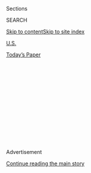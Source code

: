 <div id="app">

<div>

<div>

<div>

<div class="NYTAppHideMasthead css-1q2w90k e1suatyy0">

<div class="section css-ui9rw0 e1suatyy2">

<div class="css-eph4ug er09x8g0">

<div class="css-6n7j50">

</div>

<span class="css-1dv1kvn">Sections</span>

<div class="css-10488qs">

<span class="css-1dv1kvn">SEARCH</span>

</div>

[Skip to content](#site-content)[Skip to site
index](#site-index)

</div>

<div id="masthead-section-label" class="css-1wr3we4 eaxe0e00">

[U.S.](https://www.nytimes.com/section/us)

</div>

<div class="css-10698na e1huz5gh0">

</div>

</div>

<div id="masthead-bar-one" class="section hasLinks css-15hmgas e1csuq9d3">

<div class="css-uqyvli e1csuq9d0">

</div>

<div class="css-1uqjmks e1csuq9d1">

</div>

<div class="css-9e9ivx">

[](https://myaccount.nytimes.com/auth/login?response_type=cookie&client_id=vi)

</div>

<div class="css-1bvtpon e1csuq9d2">

[Today’s
Paper](https://www.nytimes.com/section/todayspaper)

</div>

</div>

</div>

</div>

<div data-aria-hidden="false">

<div id="site-content" data-role="main">

<div>

<div class="css-1aor85t" style="opacity:0.000000001;z-index:-1;visibility:hidden">

<div class="css-1hqnpie">

<div class="css-epjblv">

<span class="css-17xtcya">[U.S.](/section/us)</span><span class="css-x15j1o">|</span><span class="css-fwqvlz">Tropical
Storm Isaias, Grazing Florida, Takes Aim at
Carolinas</span>

</div>

<div class="css-k008qs">

<div class="css-1iwv8en">

<span class="css-18z7m18"></span>

<div>

</div>

</div>

<span class="css-1n6z4y">https://nyti.ms/33wyGlB</span>

<div class="css-1705lsu">

<div class="css-4xjgmj">

<div class="css-4skfbu" data-role="toolbar" data-aria-label="Social Media Share buttons, Save button, and Comments Panel with current comment count" data-testid="share-tools">

  - 
  - 
  - 
  - 
    
    <div class="css-6n7j50">
    
    </div>

  - 

</div>

</div>

</div>

</div>

</div>

</div>

<div id="NYT_TOP_BANNER_REGION" class="css-13pd83m">

</div>

<div id="top-wrapper" class="css-1sy8kpn">

<div id="top-slug" class="css-l9onyx">

Advertisement

</div>

[Continue reading the main
story](#after-top)

<div class="ad top-wrapper" style="text-align:center;height:100%;display:block;min-height:250px">

<div id="top" class="place-ad" data-position="top" data-size-key="top">

</div>

</div>

<div id="after-top">

</div>

</div>

<div>

<div id="sponsor-wrapper" class="css-1hyfx7x">

<div id="sponsor-slug" class="css-19vbshk">

Supported by

</div>

[Continue reading the main
story](#after-sponsor)

<div id="sponsor" class="ad sponsor-wrapper" style="text-align:center;height:100%;display:block">

</div>

<div id="after-sponsor">

</div>

</div>

<div class="css-186x18t">

</div>

<div class="css-1vkm6nb ehdk2mb0">

# Tropical Storm Isaias, Grazing Florida, Takes Aim at Carolinas

</div>

The Florida coast was spared severe damage on Sunday, but much of the
Eastern Seaboard is threatened with flooding rains.

<div class="css-79elbk" data-testid="photoviewer-wrapper">

<div class="css-z3e15g" data-testid="photoviewer-wrapper-hidden">

</div>

<div class="css-1a48zt4 ehw59r15" data-testid="photoviewer-children">

![<span class="css-16f3y1r e13ogyst0" data-aria-hidden="true">Winds
whipped Palm Beach, Fla., on Sunday, but Tropical Storm Isaias remained
offshore and did not deliver the punch officials had
feared. </span><span class="css-cnj6d5 e1z0qqy90" itemprop="copyrightHolder"><span class="css-1ly73wi e1tej78p0">Credit...</span><span><span>Saul
Martinez for The New York
Times</span></span></span>](https://static01.nyt.com/images/2020/08/02/us/02storm-1/merlin_175215639_9253d98f-4c76-4648-9f8c-8436a3490656-articleLarge.jpg?quality=75&auto=webp&disable=upscale)

</div>

</div>

<div class="css-18e8msd">

<div class="css-vp77d3 epjyd6m0">

<div class="css-1baulvz">

By [<span class="css-1baulvz" itemprop="name">Rick
Rojas</span>](https://www.nytimes.com/by/rick-rojas) and
<span class="css-1baulvz last-byline" itemprop="name">Rebecca
Halleck</span>

</div>

</div>

  - 
    
    <div class="css-ld3wwf e16638kd2">
    
    Aug. 2,
    2020
    
    </div>

  - 
    
    <div class="css-4xjgmj">
    
    <div class="css-d8bdto" data-role="toolbar" data-aria-label="Social Media Share buttons, Save button, and Comments Panel with current comment count" data-testid="share-tools">
    
      - 
      - 
      - 
      - 
        
        <div class="css-6n7j50">
        
        </div>
    
      - 
    
    </div>
    
    </div>

</div>

</div>

<div class="section meteredContent css-1r7ky0e" name="articleBody" itemprop="articleBody">

<div class="css-1fanzo5 StoryBodyCompanionColumn">

<div class="css-53u6y8">

ATLANTA — Tropical Storm Isaias buffeted Florida’s eastern edge on
Sunday with more heavy rainfall and powerful winds as it skirted the
Atlantic Coast, leaving many people bracing for the threat of flash
floods, storm surges and even tornadoes as the storm made its way north.

The storm failed to deliver the punch in Florida that state officials
had feared. But that has not been enough to allay the concerns of
officials and residents in its path.

“It’s a wait-and-see game,” said Jay Slevin, the manager of a pizzeria
about a mile from the shore in Myrtle Beach, S.C., where the center of
the storm appeared to be heading.

Isaias, the ninth named storm in what has become a busy hurricane
season, has come at a time when many people in the Southeast are already
beleaguered by the coronavirus outbreak. Officials in the region are
juggling the response to a storm with a pandemic, and business owners
are wary of being dealt yet another crippling blow.

</div>

</div>

<div class="css-1fanzo5 StoryBodyCompanionColumn">

<div class="css-53u6y8">

Isaias, which is written as Isaías in Spanish and pronounced
ees-ah-EE-ahs, clobbered the Bahamas with hurricane conditions over the
weekend after hitting parts of Puerto Rico and the Dominican Republic.

It was downgraded to a tropical storm on Saturday evening when its
sustained winds slipped below 74 m.p.h.; they were about 65 m.p.h. most
of Sunday but picked up again to 70 m.p.h. late in the afternoon.
Forecasters said some minor fluctuations in the strength of the storm
were possible over the next few days, and they posted hurricane watches
for areas in its immediate path and tropical storm watches all the way
to Rhode Island.

The storm, which has largely run parallel to the Florida coast since
leaving the Bahamas, is expected to give the Georgia coast only a
glancing blow but to strike the Carolinas more directly.

After pummeling the Bahamas for the better part of the weekend, the
storm blew away on Sunday morning, leaving parts of low-lying Grand
Bahama soaked with more than a foot of rain and other islands in the
archipelago with minor flooding, downed trees and power outages.

No storm-related deaths were reported in the country, which remains
haunted by the devastation caused last year by Hurricane Dorian. That
storm killed at least 74 people. Many storm victims are still living in
tents and damaged homes.

</div>

</div>

<div class="css-1fanzo5 StoryBodyCompanionColumn">

<div class="css-53u6y8">

The coronavirus pandemic has made rebuilding more difficult and weakened
the country’s tourism-dependent economy, leaving the Bahamas
particularly vulnerable this hurricane season.

</div>

</div>

<div class="css-79elbk" data-testid="photoviewer-wrapper">

<div class="css-z3e15g" data-testid="photoviewer-wrapper-hidden">

</div>

<div class="css-1a48zt4 ehw59r15" data-testid="photoviewer-children">

![<span class="css-16f3y1r e13ogyst0" data-aria-hidden="true">Surfers
took advantage of storm-driven waves at Delray Beach, Fla., on
Sunday. </span><span class="css-cnj6d5 e1z0qqy90" itemprop="copyrightHolder"><span class="css-1ly73wi e1tej78p0">Credit...</span><span>Saul
Martinez for The New York
Times</span></span>](https://static01.nyt.com/images/2020/08/02/us/02storm-3/merlin_175235652_c156b00d-b2dc-4f9f-bd92-13e93c28f6df-articleLarge.jpg?quality=75&auto=webp&disable=upscale)

</div>

</div>

<div class="css-1fanzo5 StoryBodyCompanionColumn">

<div class="css-53u6y8">

Tropical Storm Isaias’s path now includes vacation destinations in the
Carolinas that are usually popular with tourists at this time of year
— but the coronavirus outbreak has left them struggling.

The Two Meeting Street Inn, a waterfront bed-and-breakfast in
Charleston, S.C., closed in March because of the pandemic. It was
planning to reopen on Aug. 15, but that might now be delayed until
September. “It’s been devastating for us,” said Julie Spell Roberts,
whose family has owned and operated the inn since 1946.

In preparation for the storm, her family has removed furniture from the
porch and cleared the property of anything that might break a window or
damage the inn — measures that Ms. Spell Roberts called “Stage 1.”

“It can change in a minute,” she said of the weather. “What we have
learned over time is that you’re foolish if you don’t think that Mother
Nature is a formidable foe, because she is.”

Myrtle Beach is preparing for a “lower to moderate threat,” said Steve
Pfaff, a National Weather Service meteorologist. Sustained winds are
expected to be around 50 to 60 miles an hour, with gusts of up to 70.

</div>

</div>

<div class="css-1fanzo5 StoryBodyCompanionColumn">

<div class="css-53u6y8">

Those wind speeds can knock down trees, cause minor structural damage
and litter roads with debris. Rainfall will range from four to six
inches in most areas, with a few areas getting up to eight inches, which
could lead to flash flooding. Myrtle Beach will probably see the brunt
of the storm on Monday night, when the rain will increase and the risk
of flash floods will be greatest. There could also be a storm surge of
two to four feet, and a possibility of tornadoes.

Gov. Henry McMaster of South Carolina said on Friday that he did not
expect a need for an emergency declaration or mandatory evacuations.

“It looks like it will not be necessary — we certainly hope not,” Mr.
McMaster, a Republican, said at a briefing. “We’re hoping this storm
will not hit us hard, if at all.”

But Gov. Roy Cooper of North Carolina, where the storm is expected to
arrive by Tuesday, has declared a state of emergency, with forecasters
predicting up to six inches of rain in some areas. [Flash flood warnings
were in
effect](https://alerts.weather.gov/cap/wwacapget.php?x=NC125F5DA2F1C4.HurricaneLocalStatement.125F5DA42AA8NC.ILMHLSILM.3d2f501b896f05f00166a758bf00288a)
in some areas on Sunday, and some islands in the vulnerable Outer Banks
were under mandatory evacuation orders.

“The storm continued its march toward North Carolina overnight,” Mr.
Cooper, a Democrat, said in a briefing on Sunday. “We’re asking North
Carolinians in the storm’s path to make sure they are prepared.”

The residents of inland counties saw [flooding inundate streets in 2016
during Hurricane Matthew and in 2018 during Hurricane
Florence](https://www.nytimes.com/2018/09/18/us/north-carolina-hurricanes-storms-history.html).
The past few years of inclement weather have been especially brutal for
Carolinians.

</div>

</div>

<div class="css-79elbk" data-testid="photoviewer-wrapper">

<div class="css-z3e15g" data-testid="photoviewer-wrapper-hidden">

</div>

<div class="css-1a48zt4 ehw59r15" data-testid="photoviewer-children">

<div class="css-1xdhyk6 erfvjey0">

<span class="css-1ly73wi e1tej78p0">Image</span>

<div class="css-zjzyr8">

<div data-testid="lazyimage-container" style="height:257.77777777777777px">

</div>

</div>

</div>

<span class="css-16f3y1r e13ogyst0" data-aria-hidden="true">Utility
crews worked on power lines that were damaged by the storm in Palm
Beach, Fla., on
Sunday.</span><span class="css-cnj6d5 e1z0qqy90" itemprop="copyrightHolder"><span class="css-1ly73wi e1tej78p0">Credit...</span><span>Saul
Martinez for The New York Times</span></span>

</div>

</div>

<div class="css-1fanzo5 StoryBodyCompanionColumn">

<div class="css-53u6y8">

In Palm Beach County, Fla., the authorities said they had braced for
hurricane-force winds, but the storm caused only limited damage,
including some power outages and fallen trees.

</div>

</div>

<div class="css-1fanzo5 StoryBodyCompanionColumn">

<div class="css-53u6y8">

“I think we can all agree, we’ve all been very fortunate, very lucky in
this county,” Dave Kerner, the Palm Beach County mayor, said in a news
conference on Sunday.

Some Florida officials said that Isaias had served as somewhat of a
drill. Bill Johnson, the emergency management director for Palm Beach
County, described the combination of the coronavirus pandemic and a
tropical storm as “something we have never done or been faced with
before.”

“We are blessed that Hurricane Isaias spared us of significant damage,”
he said. “I am pleased that this was more of an exercise than a real
event.”

Rick Rojas reported from Atlanta, and Rebecca Halleck from New York.
Melina Delkic contributed reporting from Cleveland; Christina Morales
from Hialeah. Fla.; Rachel Knowles Scott from Nassau, the Bahamas; and
Lucy Tompkins from Bozeman, Mont.

</div>

</div>

</div>

<div>

</div>

<div>

</div>

<div>

</div>

<div>

<div id="bottom-wrapper" class="css-1ede5it">

<div id="bottom-slug" class="css-l9onyx">

Advertisement

</div>

[Continue reading the main
story](#after-bottom)

<div id="bottom" class="ad bottom-wrapper" style="text-align:center;height:100%;display:block;min-height:90px">

</div>

<div id="after-bottom">

</div>

</div>

</div>

</div>

</div>

## Site Index

<div>

</div>

## Site Information Navigation

  - [© <span>2020</span> <span>The New York Times
    Company</span>](https://help.nytimes.com/hc/en-us/articles/115014792127-Copyright-notice)

<!-- end list -->

  - [NYTCo](https://www.nytco.com/)
  - [Contact
    Us](https://help.nytimes.com/hc/en-us/articles/115015385887-Contact-Us)
  - [Work with us](https://www.nytco.com/careers/)
  - [Advertise](https://nytmediakit.com/)
  - [T Brand Studio](http://www.tbrandstudio.com/)
  - [Your Ad
    Choices](https://www.nytimes.com/privacy/cookie-policy#how-do-i-manage-trackers)
  - [Privacy](https://www.nytimes.com/privacy)
  - [Terms of
    Service](https://help.nytimes.com/hc/en-us/articles/115014893428-Terms-of-service)
  - [Terms of
    Sale](https://help.nytimes.com/hc/en-us/articles/115014893968-Terms-of-sale)
  - [Site
    Map](https://spiderbites.nytimes.com)
  - [Help](https://help.nytimes.com/hc/en-us)
  - [Subscriptions](https://www.nytimes.com/subscription?campaignId=37WXW)

</div>

</div>

</div>

</div>
